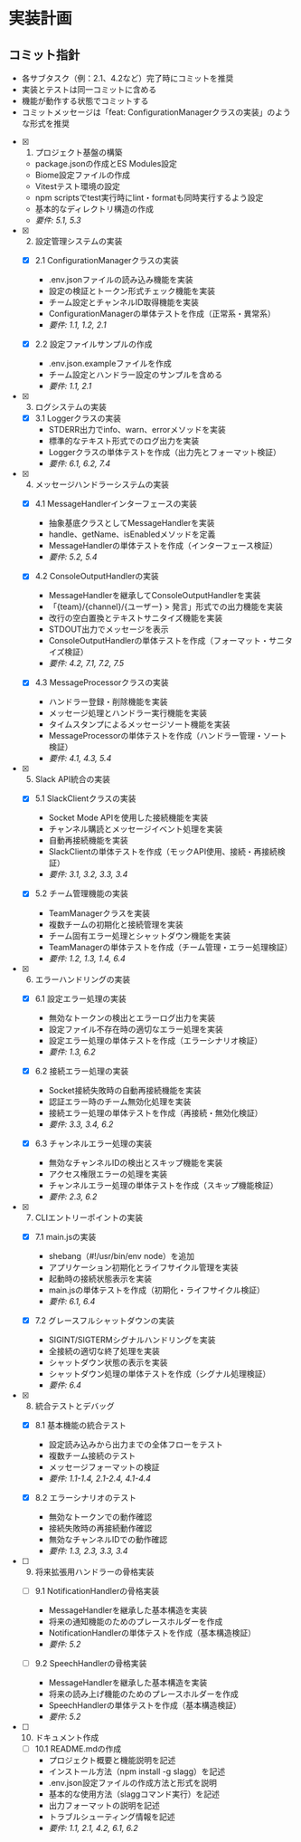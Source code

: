 # 実装計画

## コミット指針
- 各サブタスク（例：2.1、4.2など）完了時にコミットを推奨
- 実装とテストは同一コミットに含める
- 機能が動作する状態でコミットする
- コミットメッセージは「feat: ConfigurationManagerクラスの実装」のような形式を推奨

- [x] 1. プロジェクト基盤の構築
  - package.jsonの作成とES Modules設定
  - Biome設定ファイルの作成
  - Vitestテスト環境の設定
  - npm scriptsでtest実行時にlint・formatも同時実行するよう設定
  - 基本的なディレクトリ構造の作成
  - _要件: 5.1, 5.3_

- [x] 2. 設定管理システムの実装
  - [x] 2.1 ConfigurationManagerクラスの実装
    - .env.jsonファイルの読み込み機能を実装
    - 設定の検証とトークン形式チェック機能を実装
    - チーム設定とチャンネルID取得機能を実装
    - ConfigurationManagerの単体テストを作成（正常系・異常系）
    - _要件: 1.1, 1.2, 2.1_

  - [x] 2.2 設定ファイルサンプルの作成
    - .env.json.exampleファイルを作成
    - チーム設定とハンドラー設定のサンプルを含める
    - _要件: 1.1, 2.1_

- [x] 3. ログシステムの実装
  - [x] 3.1 Loggerクラスの実装
    - STDERR出力でinfo、warn、errorメソッドを実装
    - 標準的なテキスト形式でのログ出力を実装
    - Loggerクラスの単体テストを作成（出力先とフォーマット検証）
    - _要件: 6.1, 6.2, 7.4_

- [x] 4. メッセージハンドラーシステムの実装
  - [x] 4.1 MessageHandlerインターフェースの実装
    - 抽象基底クラスとしてMessageHandlerを実装
    - handle、getName、isEnabledメソッドを定義
    - MessageHandlerの単体テストを作成（インターフェース検証）
    - _要件: 5.2, 5.4_

  - [x] 4.2 ConsoleOutputHandlerの実装
    - MessageHandlerを継承してConsoleOutputHandlerを実装
    - 「{team}/{channel}/{ユーザー} > 発言」形式での出力機能を実装
    - 改行の空白置換とテキストサニタイズ機能を実装
    - STDOUT出力でメッセージを表示
    - ConsoleOutputHandlerの単体テストを作成（フォーマット・サニタイズ検証）
    - _要件: 4.2, 7.1, 7.2, 7.5_

  - [x] 4.3 MessageProcessorクラスの実装
    - ハンドラー登録・削除機能を実装
    - メッセージ処理とハンドラー実行機能を実装
    - タイムスタンプによるメッセージソート機能を実装
    - MessageProcessorの単体テストを作成（ハンドラー管理・ソート検証）
    - _要件: 4.1, 4.3, 5.4_

- [x] 5. Slack API統合の実装
  - [x] 5.1 SlackClientクラスの実装
    - Socket Mode APIを使用した接続機能を実装
    - チャンネル購読とメッセージイベント処理を実装
    - 自動再接続機能を実装
    - SlackClientの単体テストを作成（モックAPI使用、接続・再接続検証）
    - _要件: 3.1, 3.2, 3.3, 3.4_

  - [x] 5.2 チーム管理機能の実装
    - TeamManagerクラスを実装
    - 複数チームの初期化と接続管理を実装
    - チーム固有エラー処理とシャットダウン機能を実装
    - TeamManagerの単体テストを作成（チーム管理・エラー処理検証）
    - _要件: 1.2, 1.3, 1.4, 6.4_

- [x] 6. エラーハンドリングの実装
  - [x] 6.1 設定エラー処理の実装
    - 無効なトークンの検出とエラーログ出力を実装
    - 設定ファイル不存在時の適切なエラー処理を実装
    - 設定エラー処理の単体テストを作成（エラーシナリオ検証）
    - _要件: 1.3, 6.2_

  - [x] 6.2 接続エラー処理の実装
    - Socket接続失敗時の自動再接続機能を実装
    - 認証エラー時のチーム無効化処理を実装
    - 接続エラー処理の単体テストを作成（再接続・無効化検証）
    - _要件: 3.3, 3.4, 6.2_

  - [x] 6.3 チャンネルエラー処理の実装
    - 無効なチャンネルIDの検出とスキップ機能を実装
    - アクセス権限エラーの処理を実装
    - チャンネルエラー処理の単体テストを作成（スキップ機能検証）
    - _要件: 2.3, 6.2_

- [x] 7. CLIエントリーポイントの実装
  - [x] 7.1 main.jsの実装
    - shebang（#!/usr/bin/env node）を追加
    - アプリケーション初期化とライフサイクル管理を実装
    - 起動時の接続状態表示を実装
    - main.jsの単体テストを作成（初期化・ライフサイクル検証）
    - _要件: 6.1, 6.4_

  - [x] 7.2 グレースフルシャットダウンの実装
    - SIGINT/SIGTERMシグナルハンドリングを実装
    - 全接続の適切な終了処理を実装
    - シャットダウン状態の表示を実装
    - シャットダウン処理の単体テストを作成（シグナル処理検証）
    - _要件: 6.4_

- [x] 8. 統合テストとデバッグ
  - [x] 8.1 基本機能の統合テスト
    - 設定読み込みから出力までの全体フローをテスト
    - 複数チーム接続のテスト
    - メッセージフォーマットの検証
    - _要件: 1.1-1.4, 2.1-2.4, 4.1-4.4_

  - [x] 8.2 エラーシナリオのテスト
    - 無効なトークンでの動作確認
    - 接続失敗時の再接続動作確認
    - 無効なチャンネルIDでの動作確認
    - _要件: 1.3, 2.3, 3.3, 3.4_

- [ ] 9. 将来拡張用ハンドラーの骨格実装
  - [ ] 9.1 NotificationHandlerの骨格実装
    - MessageHandlerを継承した基本構造を実装
    - 将来の通知機能のためのプレースホルダーを作成
    - NotificationHandlerの単体テストを作成（基本構造検証）
    - _要件: 5.2_

  - [ ] 9.2 SpeechHandlerの骨格実装
    - MessageHandlerを継承した基本構造を実装
    - 将来の読み上げ機能のためのプレースホルダーを作成
    - SpeechHandlerの単体テストを作成（基本構造検証）
    - _要件: 5.2_

- [ ] 10. ドキュメント作成
  - [ ] 10.1 README.mdの作成
    - プロジェクト概要と機能説明を記述
    - インストール方法（npm install -g slagg）を記述
    - .env.json設定ファイルの作成方法と形式を説明
    - 基本的な使用方法（slaggコマンド実行）を記述
    - 出力フォーマットの説明を記述
    - トラブルシューティング情報を記述
    - _要件: 1.1, 2.1, 4.2, 6.1, 6.2_
